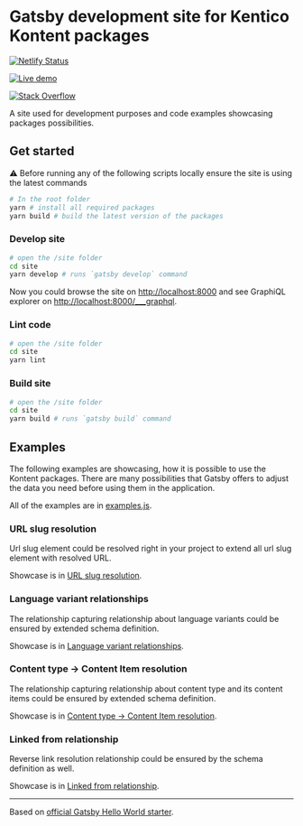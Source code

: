# Gatsby development site for Kentico Kontent packages

[![Netlify Status](https://api.netlify.com/api/v1/badges/f1a1ebfd-e0c7-4f52-9705-974e605fb8d4/deploy-status)](https://app.netlify.com/sites/gatsby-starter-kontent-hello-world/deploys)

[![Live demo](https://img.shields.io/badge/-Live%20Demo-brightgreen.svg)](https://gatsby-starter-kontent-hello-world.netlify.com/)

[![Stack Overflow](https://img.shields.io/badge/Stack%20Overflow-ASK%20NOW-FE7A16.svg?logo=stackoverflow&logoColor=white)](https://stackoverflow.com/tags/kentico-kontent)

A site used for development purposes and code examples showcasing packages possibilities.

## Get started

:warning: Before running any of the following scripts locally ensure the site is using the latest commands

```sh
# In the root folder
yarn # install all required packages
yarn build # build the latest version of the packages

```

### Develop site

```sh
# open the /site folder
cd site
yarn develop # runs `gatsby develop` command
```

Now you could browse the site on <http://localhost:8000> and see GraphiQL explorer on <http://localhost:8000/___graphql>.

### Lint code

```sh
# open the /site folder
cd site
yarn lint
```

### Build site

```sh
# open the /site folder
cd site
yarn build # runs `gatsby build` command
```

## Examples

The following examples are showcasing, how it is possible to use the Kontent packages. There are many possibilities that Gatsby offers to adjust the data you need before using them in the application.

All of the examples are in [examples.js](examples.js).

### URL slug resolution

Url slug element could be resolved right in your project to extend all url slug element with resolved URL.

Showcase is in [URL slug resolution](./example-resolve-url-slugs.js).

### Language variant relationships

The relationship capturing relationship about language variants could be ensured by extended schema definition.

Showcase is in [Language variant relationships](./example-languages-link.js).

### Content type -> Content Item resolution

The relationship capturing relationship about content type and its content items could be ensured by extended schema definition.

Showcase is in [Content type -> Content Item resolution](./example-type-items-link.js).

### Linked from relationship

Reverse link resolution relationship could be ensured by the schema definition as well.

Showcase is in [Linked from relationship](./example-used-by-content-item-link.js).

---

Based on [official Gatsby Hello World starter](https://github.com/gatsbyjs/gatsby-starter-hello-world).
